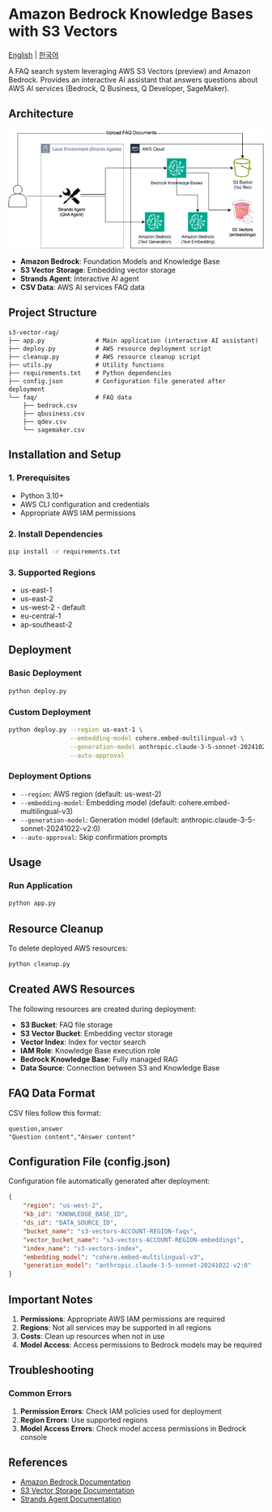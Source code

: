 # Amazon Bedrock Knowledge Bases with S3 Vectors

[English](README.md) | [한국어](README.ko.md)

A FAQ search system leveraging AWS S3 Vectors (preview) and Amazon Bedrock. Provides an interactive AI assistant that answers questions about AWS AI services (Bedrock, Q Business, Q Developer, SageMaker).

## Architecture

![architecture](./architecture.png)

- **Amazon Bedrock**: Foundation Models and Knowledge Base
- **S3 Vector Storage**: Embedding vector storage
- **Strands Agent**: Interactive AI agent
- **CSV Data**: AWS AI services FAQ data

## Project Structure

```
s3-vector-rag/
├── app.py              # Main application (interactive AI assistant)
├── deploy.py           # AWS resource deployment script
├── cleanup.py          # AWS resource cleanup script
├── utils.py            # Utility functions
├── requirements.txt    # Python dependencies
├── config.json         # Configuration file generated after deployment
└── faq/                # FAQ data
    ├── bedrock.csv
    ├── qbusiness.csv
    ├── qdev.csv
    └── sagemaker.csv
```

## Installation and Setup

### 1. Prerequisites

- Python 3.10+
- AWS CLI configuration and credentials
- Appropriate AWS IAM permissions

### 2. Install Dependencies

```bash
pip install -r requirements.txt
```

### 3. Supported Regions

- us-east-1 
- us-east-2 
- us-west-2 - default
- eu-central-1 
- ap-southeast-2 

## Deployment

### Basic Deployment

```bash
python deploy.py
```

### Custom Deployment

```bash
python deploy.py --region us-east-1 \
                 --embedding-model cohere.embed-multilingual-v3 \
                 --generation-model anthropic.claude-3-5-sonnet-20241022-v2:0 \
                 --auto-approval
```

### Deployment Options

- `--region`: AWS region (default: us-west-2)
- `--embedding-model`: Embedding model (default: cohere.embed-multilingual-v3)
- `--generation-model`: Generation model (default: anthropic.claude-3-5-sonnet-20241022-v2:0)
- `--auto-approval`: Skip confirmation prompts

## Usage

### Run Application

```bash
python app.py
```

## Resource Cleanup

To delete deployed AWS resources:

```bash
python cleanup.py
```

## Created AWS Resources

The following resources are created during deployment:

- **S3 Bucket**: FAQ file storage
- **S3 Vector Bucket**: Embedding vector storage
- **Vector Index**: Index for vector search
- **IAM Role**: Knowledge Base execution role
- **Bedrock Knowledge Base**: Fully managed RAG
- **Data Source**: Connection between S3 and Knowledge Base

## FAQ Data Format

CSV files follow this format:

```csv
question,answer
"Question content","Answer content"
```

## Configuration File (config.json)

Configuration file automatically generated after deployment:

```json
{
    "region": "us-west-2",
    "kb_id": "KNOWLEDGE_BASE_ID",
    "ds_id": "DATA_SOURCE_ID",
    "bucket_name": "s3-vectors-ACCOUNT-REGION-faqs",
    "vector_bucket_name": "s3-vectors-ACCOUNT-REGION-embeddings",
    "index_name": "s3-vectors-index",
    "embedding_model": "cohere.embed-multilingual-v3",
    "generation_model": "anthropic.claude-3-5-sonnet-20241022-v2:0"
}
```

## Important Notes

1. **Permissions**: Appropriate AWS IAM permissions are required
2. **Regions**: Not all services may be supported in all regions
3. **Costs**: Clean up resources when not in use
4. **Model Access**: Access permissions to Bedrock models may be required

## Troubleshooting

### Common Errors

1. **Permission Errors**: Check IAM policies used for deployment
2. **Region Errors**: Use supported regions
3. **Model Access Errors**: Check model access permissions in Bedrock console

## References

- [Amazon Bedrock Documentation](https://aws.amazon.com/bedrock/)
- [S3 Vector Storage Documentation](https://aws.amazon.com/s3/features/vectors/)
- [Strands Agent Documentation](https://strandsagents.com/latest/)
